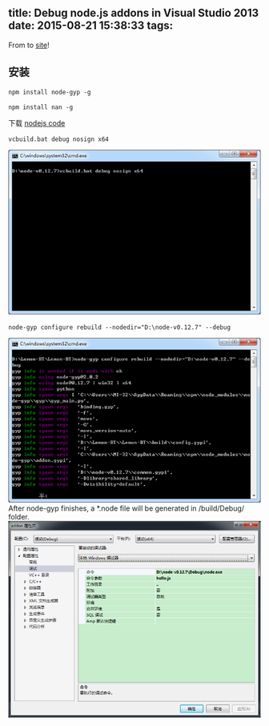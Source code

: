 title: Debug node.js addons in Visual Studio 2013
date: 2015-08-21 15:38:33
tags:
---
From to [site](http://computer-vision-talks.com/articles/how-to-debug-nodejs-addons-in-visual-studio/)!

## 安装
```
npm install node-gyp -g
```
```
npm install nan -g
```
下载 [nodejs code](https://nodejs.org/dist/v0.12.7/node-v0.12.7.tar.gz/)
```
vcbuild.bat debug nosign x64
```
![1](/img/debugnodejsaddons/compile.png)  
```
node-gyp configure rebuild --nodedir="D:\node-v0.12.7" --debug
```
![2](/img/debugnodejsaddons/node-gyp.png)  
After node-gyp finishes, a *.node file will be generated in /build/Debug/ folder.
![3](/img/debugnodejsaddons/vs-seting.png)    